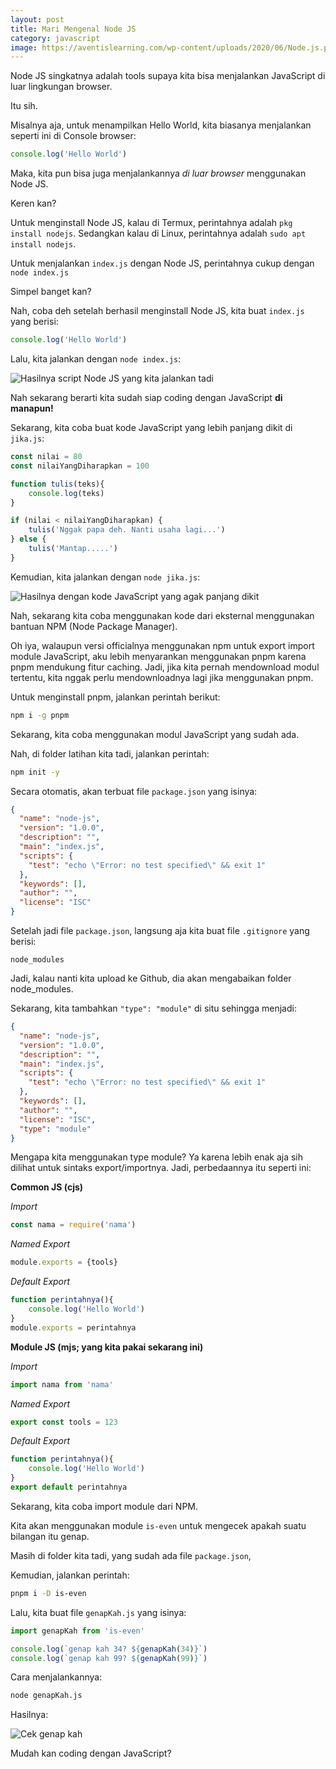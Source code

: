 ```yaml
---
layout: post
title: Mari Mengenal Node JS
category: javascript
image: https://aventislearning.com/wp-content/uploads/2020/06/Node.js.png
---
```


Node JS singkatnya adalah tools supaya kita bisa menjalankan JavaScript di luar lingkungan browser. 

Itu sih.

Misalnya aja, untuk menampilkan Hello World, kita biasanya menjalankan seperti ini di Console browser:

```javascript
console.log('Hello World')
```

Maka, kita pun bisa juga menjalankannya _di luar browser_ menggunakan Node JS.

Keren kan?

Untuk menginstall Node JS, kalau di Termux, perintahnya adalah `pkg install nodejs`. Sedangkan kalau di Linux, perintahnya adalah `sudo apt install nodejs`.

Untuk menjalankan `index.js` dengan Node JS, perintahnya cukup dengan `node index.js`

Simpel banget kan?

Nah, coba deh setelah berhasil menginstall Node JS, kita buat `index.js` yang berisi:

```javascript
console.log('Hello World')
```

Lalu, kita jalankan dengan `node index.js`:

![Hasilnya script Node JS yang kita jalankan tadi](https://i.ibb.co/GCBWyQS/image.png)

Nah sekarang berarti kita sudah siap coding dengan JavaScript **di manapun!**

Sekarang, kita coba buat kode JavaScript yang lebih panjang dikit di `jika.js`:

```javascript
const nilai = 80
const nilaiYangDiharapkan = 100

function tulis(teks){
	console.log(teks)
}

if (nilai < nilaiYangDiharapkan) {
	tulis('Nggak papa deh. Nanti usaha lagi...')
} else {
	tulis('Mantap.....')
}
```

Kemudian, kita jalankan dengan `node jika.js`:

![Hasilnya dengan kode JavaScript yang agak panjang dikit](https://i.ibb.co/xL3jRdN/image.png)

Nah, sekarang kita coba menggunakan kode dari eksternal menggunakan bantuan NPM (Node Package Manager).

Oh iya, walaupun versi officialnya menggunakan npm untuk export import module JavaScript, aku lebih menyarankan menggunakan pnpm karena pnpm mendukung fitur caching. Jadi, jika kita pernah mendownload modul tertentu, kita nggak perlu mendownloadnya lagi jika menggunakan pnpm.

Untuk menginstall pnpm, jalankan perintah berikut:

```bash
npm i -g pnpm
```

Sekarang, kita coba menggunakan modul JavaScript yang sudah ada.

Nah, di folder latihan kita tadi, jalankan perintah:

```bash
npm init -y
```

Secara otomatis, akan terbuat file `package.json` yang isinya:

```json
{
  "name": "node-js",
  "version": "1.0.0",
  "description": "",
  "main": "index.js",
  "scripts": {
    "test": "echo \"Error: no test specified\" && exit 1"
  },
  "keywords": [],
  "author": "",
  "license": "ISC"
}
```

Setelah jadi file `package.json`, langsung aja kita buat file `.gitignore` yang berisi:

```
node_modules
```

Jadi, kalau nanti kita upload ke Github, dia akan mengabaikan folder node_modules.

Sekarang, kita tambahkan `"type": "module"` di situ sehingga menjadi:

```json
{
  "name": "node-js",
  "version": "1.0.0",
  "description": "",
  "main": "index.js",
  "scripts": {
    "test": "echo \"Error: no test specified\" && exit 1"
  },
  "keywords": [],
  "author": "",
  "license": "ISC",
  "type": "module"
}
```

Mengapa kita menggunakan type module? Ya karena lebih enak aja sih dilihat untuk sintaks export/importnya. Jadi, perbedaannya itu seperti ini:

**Common JS (cjs)**

_Import_

```javascript
const nama = require('nama')
```

_Named Export_

```javascript
module.exports = {tools}
```

_Default Export_

```javascript
function perintahnya(){
	console.log('Hello World')
}
module.exports = perintahnya
```

**Module JS (mjs; yang kita pakai sekarang ini)**

_Import_

```javascript
import nama from 'nama'
```

_Named Export_

```javascript
export const tools = 123
```

_Default Export_

```javascript
function perintahnya(){
	console.log('Hello World')
}
export default perintahnya
```

Sekarang, kita coba import module dari NPM.

Kita akan menggunakan module `is-even` untuk mengecek apakah suatu bilangan itu genap.

Masih di folder kita tadi, yang sudah ada file `package.json`, 

Kemudian, jalankan perintah:

```bash
pnpm i -D is-even
```

Lalu, kita buat file `genapKah.js` yang isinya:

```javascript
import genapKah from 'is-even'

console.log(`genap kah 34? ${genapKah(34)}`)
console.log(`genap kah 99? ${genapKah(99)}`)
```

Cara menjalankannya:

```bash
node genapKah.js
```

Hasilnya:

![Cek genap kah](https://i.ibb.co/Ytb4kWK/image.png)

Mudah kan coding dengan JavaScript?